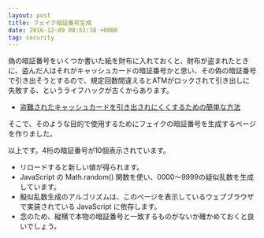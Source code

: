 ```yaml
---
layout: post
title: フェイク暗証番号生成
date: 2016-12-09 08:52:18 +0000
tag: security
---
```

偽の暗証番号をいくつか書いた紙を財布に入れておくと、財布が盗まれたときに、盗んだ人はそれがキャッシュカードの暗証番号かと思い、その偽の暗証番号で引き出そうとするので、規定回数間違えるとATMがロックされて引き出しに失敗する、というライフハックが古くからあります。

- [盗難されたキャッシュカードを引き出されにくくするための簡単な方法](http://nakamorikzs.net/entry/20080606/1212753072)

そこで、そのような目的で使用するためにフェイクの暗証番号を生成するページを作りました。

<ul>
<script type="text/javascript">
for (i = 0; i < 10; i++){
    var rand = Math.floor( Math.random() * 10000 ) ;
    document.write("<li>"+("000"+rand).slice(-4));
}
</script>
</ul>

以上です。4桁の暗証番号が10個表示されています。

* リロードすると新しい値が得られます。
* JavaScript の Math.random() 関数を使い、0000〜9999の疑似乱数を生成しています。
* 擬似乱数生成のアルゴリズムは、このページを表示しているウェブブラウザで実装されている JavaScript に依存します。
* 念のため、縦横で本物の暗証番号と一致するものがないか確かめておくと良いでしょう。
